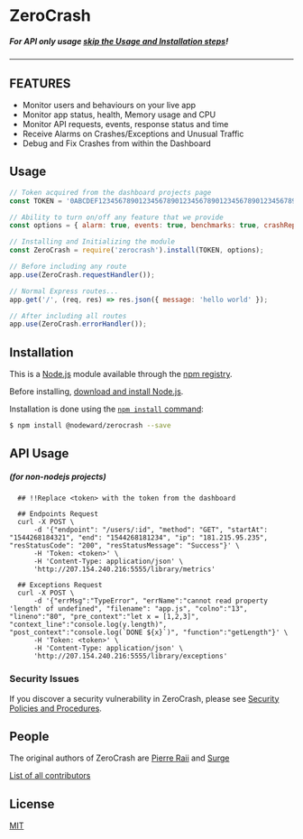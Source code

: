 # ZeroCrash
##### For API only usage [skip the Usage and Installation steps](#api-usage)!
---

## FEATURES
- Monitor users and behaviours on your live app
- Monitor app status, health, Memory usage and CPU
- Monitor API requests, events, response status and time
- Receive Alarms on Crashes/Exceptions and Unusual Traffic
- Debug and Fix Crashes from within the Dashboard

## Usage

```js
// Token acquired from the dashboard projects page
const TOKEN = '0ABCDEF12345678901234567890123456789012345678901234567890ABCDEF0';

// Ability to turn on/off any feature that we provide
const options = { alarm: true, events: true, benchmarks: true, crashReporting: true };

// Installing and Initializing the module
const ZeroCrash = require('zerocrash').install(TOKEN, options);

// Before including any route
app.use(ZeroCrash.requestHandler());

// Normal Express routes...
app.get('/', (req, res) => res.json({ message: 'hello world' });

// After including all routes
app.use(ZeroCrash.errorHandler());
```

## Installation

This is a [Node.js](https://nodejs.org/en/) module available through the
[npm registry](https://www.npmjs.com/).

Before installing, [download and install Node.js](https://nodejs.org/en/download/).

Installation is done using the
[`npm install` command](https://docs.npmjs.com/getting-started/installing-npm-packages-locally):

```bash
$ npm install @nodeward/zerocrash --save
```

## API Usage
##### (for non-nodejs projects)

```
  ## !!Replace <token> with the token from the dashboard
  
  ## Endpoints Request
  curl -X POST \ 
      -d '{"endpoint": "/users/:id", "method": "GET", "startAt": "1544268184321", "end": "1544268181234", "ip": "181.215.95.235", "resStatusCode": "200", "resStatusMessage": "Success"}' \
      -H 'Token: <token>' \
      -H 'Content-Type: application/json' \
      'http://207.154.240.216:5555/library/metrics'

  ## Exceptions Request
  curl -X POST \ 
      -d '{"errMsg":"TypeError", "errName":"cannot read property 'length' of undefined", "filename": "app.js", "colno":"13", "lineno":"80", "pre_context":"let x = [1,2,3]", "context_line":"console.log(y.length)", "post_context":"console.log(`DONE ${x}`)", "function":"getLength"}' \
      -H 'Token: <token>' \
      -H 'Content-Type: application/json' \
      'http://207.154.240.216:5555/library/exceptions'
```

### Security Issues

If you discover a security vulnerability in ZeroCrash, please see [Security Policies and Procedures](Security.md).

## People

The original authors of ZeroCrash are [Pierre Raii](https://github.com/pierreraii) and [Surge](https://github.com/surgeharb)

[List of all contributors](https://github.com/nodeward/zerocrash/graphs/contributors)

## License

  [MIT](LICENSE)
